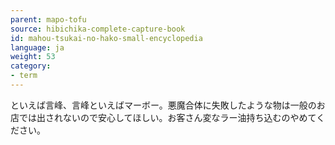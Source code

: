 ```yaml
---
parent: mapo-tofu
source: hibichika-complete-capture-book
id: mahou-tsukai-no-hako-small-encyclopedia
language: ja
weight: 53
category:
- term
---
```


といえば言峰、言峰といえばマーボー。悪魔合体に失敗したような物は一般のお店では出されないので安心してほしい。お客さん変なラー油持ち込むのやめてください。
